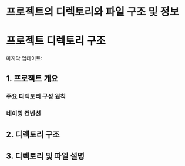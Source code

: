 # 프로젝트의 디렉토리와 파일 구조 및 정보

# 프로젝트 디렉토리 구조

마지막 업데이트:

## 1. 프로젝트 개요

### 주요 디렉토리 구성 원칙

### 네이밍 컨벤션

## 2. 디렉토리 구조

## 3. 디렉토리 및 파일 설명
